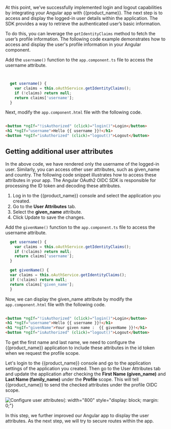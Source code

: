 
At this point, we’ve successfully implemented login and logout capabilities by integrating your Angular app with {{product_name}}. The next step is to access and display the logged-in user details within the application. The SDK provides a way to retrieve the authenticated user’s basic information.

To do this, you can leverage the `getIdentityClaims` method to fetch the user’s profile information. The following code example demonstrates how to access and display the user's profile information in your Angular component.

Add the `username()` function to the `app.component.ts` file to access the username attribute.

```javascript title="app.component.ts"


  get username() {
    var claims = this.oAuthService.getIdentityClaims();
    if (!claims) return null;
    return claims['username'];
  }


```

Next, modify the `app.component.html` file with the following code.

```html title="app.component.html" hl_lines="2"

<button *ngIf="!isAuthorized" (click)="login()">Login</button>
<h1 *ngIf="username">Hello {{ username }}!</h1>
<button *ngIf="isAuthorized" (click)="logout()">Logout</button>

```

## Getting additional user attributes

In the above code, we have rendered only the username of the logged-in user. Similarly, you can access other user attributes, such as given_name and country. The following code snippet illustrates how to access these attributes in your app. The Angular OAuth2 OIDC SDK is responsible for processing the ID token and decoding these attributes.

1. Log in to the {{product_name}} console and select the application you created.
2. Go to the **User Attributes** tab.
3. Select the **given_name** attribute.
4. Click Update to save the changes.

Add the `givenName()` function to the `app.component.ts` file to access the username attribute.

```javascript title="app.component.ts" hl_lines="7-11"
  get username() {
    var claims = this.oAuthService.getIdentityClaims();
    if (!claims) return null;
    return claims['username'];
  }

  get givenName() {
  var claims = this.oAuthService.getIdentityClaims();
  if (!claims) return null;
  return claims['given_name'];
  }

```

Now, we can display the given_name attribute by modify the `app.component.html` file with the following code.

```html title="app.component.html" hl_lines="3"

<button *ngIf="!isAuthorized" (click)="login()">Login</button>
<h1 *ngIf="username">Hello {{ username }}!</h1>
<h1 *ngIf="givenName">Your given name :  {{ givenName }}!</h1>
<button *ngIf="isAuthorized" (click)="logout()">Logout</button>

```

To get the first name and last name, we need to configure the {{product_name}} application to include these attributes in the id token when we request the profile scope.

Let's login to the {{product_name}} console and go to the application settings of the application you created. Then go to the User Attributes tab and update the application after checking the **First Name (given_name)** and **Last Name (family_name)** under the **Profile** scope. This will tell {{product_name}} to send the checked attributes under the profile OIDC scope.

![Configure user attributes]({{base_path}}/assets/img/complete-guides/nodejs/image13.png){: width="800" style="display: block; margin: 0;"}

In this step, we further improved our Angular app to display the user attributes. As the next step, we will try to secure routes within the app.

